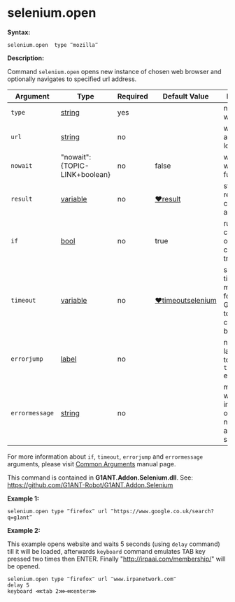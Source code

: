 # selenium.open

**Syntax:**

```G1ANT
selenium.open  type ‴mozilla‴ 
```

**Description:**

Command `selenium.open` opens new instance of chosen web browser and optionally navigates to specified url address. 

| Argument | Type | Required | Default Value | Description |
| -------- | ---- | -------- | ------------- | ----------- |
|`type`| [string](https://github.com/G1ANT-Robot/G1ANT.Manual/blob/master/G1ANT-Language/Structures/string.md) | yes|  | name of the web browser |
|`url`| [string](https://github.com/G1ANT-Robot/G1ANT.Manual/blob/master/G1ANT-Language/Structures/string.md) | no|  | web page address to be loaded |
|`nowait` | "nowait":{TOPIC-LINK+boolean}| no | false | waits until the webpage fully loads  |
|`result` | [variable](https://github.com/G1ANT-Robot/G1ANT.Manual/blob/master/G1ANT-Language/Special-Characters/variable.md) | no | [♥result](https://github.com/G1ANT-Robot/G1ANT.Manual/blob/master/G1ANT-Language/Common-Arguments.md)  | stores the result of the command in a variable |
|`if`| [bool](https://github.com/G1ANT-Robot/G1ANT.Manual/blob/master/G1ANT-Language/Structures/bool.md) | no | true | runs the command only if condition is true |
|`timeout`| [variable](https://github.com/G1ANT-Robot/G1ANT.Manual/blob/master/G1ANT-Language/Special-Characters/variable.md) | no | [♥timeoutselenium](https://github.com/G1ANT-Robot/G1ANT.Manual/blob/master/G1ANT-Language/Variables/Special-Variables.md) | specifies time in milliseconds for G1ANT.Robot to wait for the command to be executed |
|`errorjump` | [label](https://github.com/G1ANT-Robot/G1ANT.Manual/blob/master/G1ANT-Language/Structures/label.md) | no | | name of the label to jump to if given `timeout` expires |
|`errormessage`| [string](https://github.com/G1ANT-Robot/G1ANT.Manual/blob/master/G1ANT-Language/Structures/string.md) | no |  | message that will be shown in case error occurs and no `errorjump` argument is specified |

For more information about `if`, `timeout`, `errorjump` and `errormessage` arguments, please visit [Common Arguments](https://github.com/G1ANT-Robot/G1ANT.Manual/blob/master/G1ANT-Language/Common-Arguments.md)  manual page.

This command is contained in **G1ANT.Addon.Selenium.dll**.
See: https://github.com/G1ANT-Robot/G1ANT.Addon.Selenium

**Example 1:**

```G1ANT
selenium.open type ‴firefox‴ url ‴https://www.google.co.uk/search?q=g1ant‴
```

 

**Example 2:**

This example opens website and waits 5 seconds (using `delay` command) till it will be loaded, afterwards `keyboard` command emulates TAB key pressed two times then ENTER. Finally "http://irpaai.com/membership/" will be opened.

```G1ANT
selenium.open type ‴firefox‴ url ‴www.irpanetwork.com‴
delay 5
keyboard ⋘tab 2⋙⋘enter⋙
```
